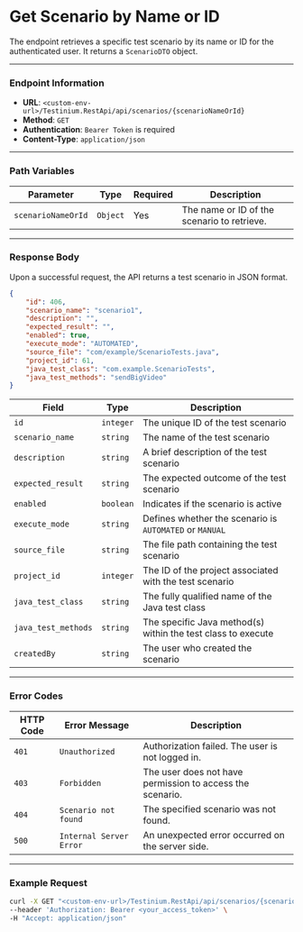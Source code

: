 # Get Scenario by Name or ID

The endpoint retrieves a specific test scenario by its name or ID for the authenticated user. It returns a `ScenarioDTO` object.

***

### Endpoint Information

* **URL**: `<custom-env-url>/Testinium.RestApi/api/scenarios/{scenarioNameOrId}`
* **Method**: `GET`
* **Authentication**: `Bearer Token` is required
* **Content-Type**: `application/json`

***

### Path Variables

| Parameter          | Type     | Required | Description                                 |
| ------------------ | -------- | -------- | ------------------------------------------- |
| `scenarioNameOrId` | `Object` | Yes      | The name or ID of the scenario to retrieve. |

***

### Response Body

Upon a successful request, the API returns a test scenario in JSON format.

```json
{
    "id": 406,
    "scenario_name": "scenario1",
    "description": "",
    "expected_result": "",
    "enabled": true,
    "execute_mode": "AUTOMATED",
    "source_file": "com/example/ScenarioTests.java",
    "project_id": 61,
    "java_test_class": "com.example.ScenarioTests",
    "java_test_methods": "sendBigVideo"
}
```

| Field               | Type      | Description                                                  |
| ------------------- | --------- | ------------------------------------------------------------ |
| `id`                | `integer` | The unique ID of the test scenario                           |
| `scenario_name`     | `string`  | The name of the test scenario                                |
| `description`       | `string`  | A brief description of the test scenario                     |
| `expected_result`   | `string`  | The expected outcome of the test scenario                    |
| `enabled`           | `boolean` | Indicates if the scenario is active                          |
| `execute_mode`      | `string`  | Defines whether the scenario is `AUTOMATED` or `MANUAL`      |
| `source_file`       | `string`  | The file path containing the test scenario                   |
| `project_id`        | `integer` | The ID of the project associated with the test scenario      |
| `java_test_class`   | `string`  | The fully qualified name of the Java test class              |
| `java_test_methods` | `string`  | The specific Java method(s) within the test class to execute |
| `createdBy`         | `string`  | The user who created the scenario                            |

***

### Error Codes

| HTTP Code | Error Message           | Description                                               |
| --------- | ----------------------- | --------------------------------------------------------- |
| `401`     | `Unauthorized`          | Authorization failed. The user is not logged in.          |
| `403`     | `Forbidden`             | The user does not have permission to access the scenario. |
| `404`     | `Scenario not found`    | The specified scenario was not found.                     |
| `500`     | `Internal Server Error` | An unexpected error occurred on the server side.          |

***

### Example Request

```bash
curl -X GET "<custom-env-url>/Testinium.RestApi/api/scenarios/{scenarioNameOrId}" \
--header 'Authorization: Bearer <your_access_token>' \
-H "Accept: application/json"
```

